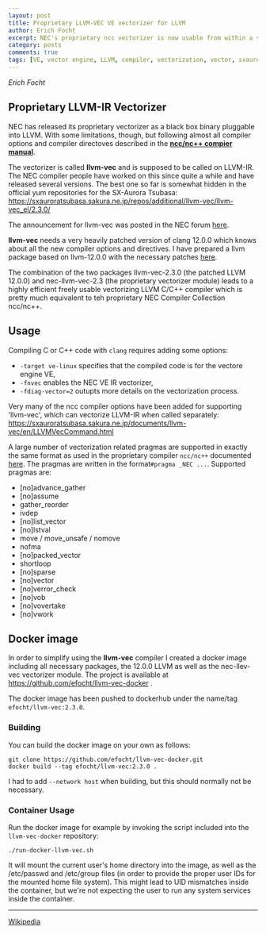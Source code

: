 ```yaml
---
layout: post
title: Proprietary LLVM-VEC VE vectorizer for LLVM
author: Erich Focht
excerpt: NEC's proprietary ncc vectorizer is now usable from within a specially patched LLVM version.
category: posts
comments: true
tags: [VE, vector engine, LLVM, compiler, vectorization, vector, sxaurora]
---
```


*Erich Focht*

## Proprietary LLVM-IR Vectorizer

NEC has released its proprietary vectorizer as a black box binary
pluggable into LLVM. With some limitations, though, but following
almost all compiler options and compiler directoves described in the
[**ncc/nc++ compier manual**](https://sxauroratsubasa.sakura.ne.jp/documents/sdk/pdfs/g2af01e-C++UsersGuide-032.pdf).

The vectorizer is called **llvm-vec** and is supposed to be called on
LLVM-IR. The NEC compiler people have worked on this since quite a
while and have released several versions. The best one so far is
somewhat hidden in the official yum repositories for the SX-Aurora
Tsubasa:
https://sxauroratsubasa.sakura.ne.jp/repos/additional/llvm-vec/llvm-vec_el/2.3.0/

The announcement for llvm-vec was posted in the NEC forum
[here](https://sxauroratsubasa.sakura.ne.jp/Special:WikiForum/Update_of_the_NEC_LLVM-IR_Vectorizer_(version_2.3.0)).

**llvm-vec** needs a very heavily patched version of clang 12.0.0
which knows about all the new compiler options and directives. I
have prepared a llvm package based on llvm-12.0.0 with the necessary
patches
[here](https://sx-aurora.com/repos/llvm-el8/x86_64/llvm-vec-2.3.0-2.3.0-1.el8.x86_64.rpm).

The combination of the two packages llvm-vec-2.3.0 (the patched LLVM
12.0.0) and nec-llvm-vec-2.3 (the proprietary vectorizer module) leads
to a highly efficient freely usable vectorizing LLVM C/C++ compiler
which is pretty much equivalent to teh proprietary NEC Compiler
Collection ncc/nc++.

## Usage

Compiling C or C++ code with `clang` requires adding some options:
* `-target ve-linux` specifies that the compiled code is for the vectore engine VE,
* `-fnvec` enables the NEC VE IR vectorizer,
* `-fdiag-vector=2` outupts more details on the vectorization process.

Very many of the ncc compiler options have been added for supporting
'llvm-vec', which can vectorize LLVM-IR when called separately:
https://sxauroratsubasa.sakura.ne.jp/documents/llvm-vec/en/LLVMVecCommand.html

A large number of vectorization related pragmas are supported in exactly the same format
as used in the proprietary compiler `ncc/nc++` documented [here](https://sxauroratsubasa.sakura.ne.jp/documents/sdk/pdfs/g2af01e-C++UsersGuide-027.pdf).
The pragmas are written in the format`#pragma _NEC ...`. Supported pragmas are:
* [no]advance_gather
* [no]assume
* gather_reorder
* ivdep
* [no]list_vector
* [no]lstval
* move / move_unsafe / nomove
* nofma
* [no]packed_vector
* shortloop
* [no]sparse
* [no]vector
* [no]verror_check
* [no]vob
* [no]vovertake
* [no]vwork


## Docker image

In order to simplify using the **llvm-vec** compiler I created a
docker image including all necessary packages, the 12.0.0 LLVM as well
as the nec-llev-vec vectorizer module. The project is available at
https://github.com/efocht/llvm-vec-docker .

The docker image has been pushed to dockerhub under the name/tag
`efocht/llvm-vec:2.3.0`.


### Building

You can build the docker image on your own as follows:
```
git clone https://github.com/efocht/llvm-vec-docker.git
docker build --tag efocht/llvm-vec:2.3.0 .
```

I had to add `--network host` when building, but this should normally
not be necessary.

### Container Usage

Run the docker image for example by invoking the script included into
the `llvm-vec-docker` repository:

```
./run-docker-llvm-vec.sh
```

It will mount the current user's home directory into the image, as
well as the /etc/passwd and /etc/group files (in order to provide the
proper user IDs for the mounted home file system). This might lead to
UID mismatches inside the container, but we're not expecting the user
to run any system services inside the container.


---

[Wikipedia](https://en.wikipedia.org/wiki/SX-Aurora_TSUBASA)
